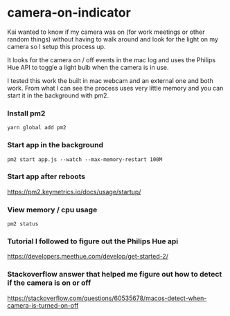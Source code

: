 # camera-on-indicator

Kai wanted to know if my camera was on (for work meetings or other random things) without having to walk around and look for the light on my camera so I setup this process up.

It looks for the camera on / off events in the mac log and uses the Philips Hue API to toggle a light bulb when the camera is in use.

I tested this work the built in mac webcam and an external one and both work. From what I can see the process uses very little memory and you can start it in the background with pm2.

### Install pm2
```
yarn global add pm2

```

### Start app in the background
```
pm2 start app.js --watch --max-memory-restart 100M
```

### Start app after reboots
https://pm2.keymetrics.io/docs/usage/startup/

### View memory / cpu usage
```
pm2 status
```

### Tutorial I followed to figure out the Philips Hue api
https://developers.meethue.com/develop/get-started-2/


### Stackoverflow answer that helped me figure out how to detect if the camera is on or off
https://stackoverflow.com/questions/60535678/macos-detect-when-camera-is-turned-on-off
